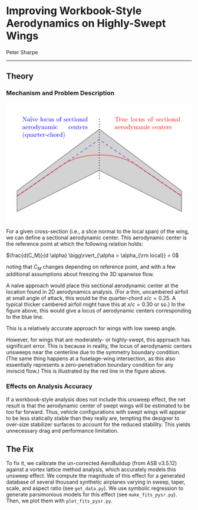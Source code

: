 # Improving Workbook-Style Aerodynamics on Highly-Swept Wings

Peter Sharpe

-----

## Theory

### Mechanism and Problem Description

![unsweep](illustrations/swept_wing_lifting_line_unsweep.svg)

For a given cross-section (i.e., a slice normal to the local span) of the wing, we can define a sectional aerodynamic center. This aerodynamic center is the reference point at which the following relation holds:

$\frac{d(C_M)}{d \alpha} \bigg\rvert_{\alpha = \alpha_{\rm local}} = 0$

noting that $C_M$ changes depending on reference point, and with a few additional assumptions about freezing the 3D spanwise flow.

A naïve approach would place this sectional aerodynamic center at the location found in 2D aerodynamics analysis. (For a thin, uncambered airfoil at small angle of attack, this would be the quarter-chord $x/c=0.25$. A typical thicker cambered airfoil might have this at $x/c=0.30$ or so.) In the figure above, this would give a locus of aerodynamic centers corresponding to the blue line.

This is a relatively accurate approach for wings with low sweep angle.

However, for wings that are moderately- or highly-swept, this approach has significant error. This is because in reality, the locus of aerodynamic centers unsweeps near the centerline due to the symmetry boundary condition. (The same thing happens at a fuselage-wing intersection, as this also essentially represents a zero-penetration boundary condition for any inviscid flow.) This is illustrated by the red line in the figure above.

### Effects on Analysis Accuracy

If a workbook-style analysis does not include this unsweep effect, the net result is that the aerodynamic center of swept wings will be estimated to be too far forward. Thus, vehicle configurations with swept wings will appear to be less statically stable than they really are, tempting the designer to over-size stabilizer surfaces to account for the reduced stability. This yields unnecessary drag and performance limitation.

## The Fix

To fix it, we calibrate the un-corrected AeroBuildup (from ASB v3.5.12) against a vortex lattice method analysis, which accurately models this unsweep effect. We compute the magnitude of this effect for a generated database of several thousand synthetic airplanes varying in sweep, taper, scale, and aspect ratio (see `get_data.py`). We use symbolic regression to generate parsimonious models for this effect (see `make_fits_pysr.py`). Then, we plot them with `plot_fits_pysr.py`.